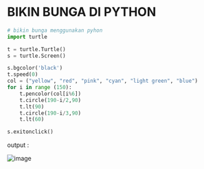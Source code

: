 # BIKIN BUNGA DI PYTHON

```py
# bikin bunga menggunakan pyhon
import turtle

t = turtle.Turtle()
s = turtle.Screen()

s.bgcolor('black')
t.speed(0)
col = ("yellow", "red", "pink", "cyan", "light green", "blue")
for i in range (150):
    t.pencolor(col[i%6])
    t.circle(190-i/2,90)
    t.lt(90)
    t.circle(190-i/3,90)
    t.lt(60)

s.exitonclick()
```

output : 

![image](https://user-images.githubusercontent.com/92344349/229367348-4c6f9c40-5bab-4e9d-a144-e093fc243dec.png)

